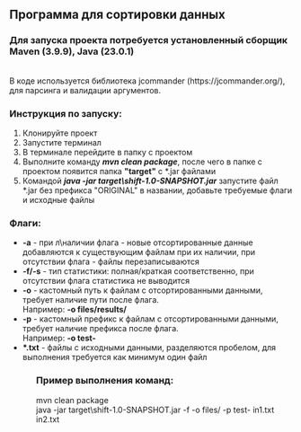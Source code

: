 <h2>Программа для сортировки данных</h2>

<h3>Для запуска проекта потребуется установленный сборщик Maven (3.9.9), Java (23.0.1)</h3>
</br>В коде используется библиотека jcommander (https://jcommander.org/), для парсинга и валидации аргументов.

<h3>Инструкция по запуску:</h3>
<ol>
<li>Клонируйте проект</li>
<li>Запустите терминал</li>
<li>В терминале перейдите в папку с проектом</li>
<li>Выполните команду <i><b>mvn clean package</b></i>, после чего в папке с проектом появится папка <b>"target"</b> с *.jar файлами</li>
<li>Командой <i><b>java -jar target\shift-1.0-SNAPSHOT.jar</b></i> запустите файл *.jar без префикса "ORIGINAL" в названии, добавьте требуемые флаги и исходные файлы</li>
</ol>

<h3>Флаги:</h3>
<ul>
<li><b>-a</b> - при л\наличии флага - новые отсортированные данные добавляются к существующим файлам при их наличии, при отсутствии флага - файлы перезаписываются</li>
<li><b>-f/-s</b> - тип статистики: полная/краткая соответственно, при отсутствии флага статистика не выводится</li>
<li><b>-o</b> - кастомный путь к файлам с отсортированными данными, требует наличие пути после флага.</br> Например: <b>-o files/results/</b></li>
<li><b>-p</b> - кастомный префикс к файлам с отсортированными данными, требует наличие префикса после флага.</br> Например: <b>-o test-</b></li> 
<li><b>*.txt</b> - файлы с исходными данными, разделяются пробелом, для выполнения требуется как минимум один файл</li>
<ul>
  
<h3>Пример выполнения команд:</h3>
mvn clean package</br>
java -jar target\shift-1.0-SNAPSHOT.jar -f -o files/ -p  test- in1.txt in2.txt
